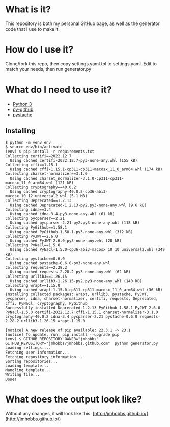 # What is it?

This repository is both my personal GitHub page, as well as the generator code
that I use to make it.

# How do I use it?

Clone/fork this repo, then copy settings.yaml.tpl to settings.yaml. Edit to match
your needs, then run generator.py

# What do I need to use it?

 - [Python 3](http://www.python.org/)
 - [py-github](http://github.com/dustin/py-github)
 - [pystache](http://github.com/defunkt/pystache)

## Installing

```
$ python -m venv env
$ source env/bin/activate
(env) $ pip install -r requirements.txt
Collecting certifi==2022.12.7
  Using cached certifi-2022.12.7-py3-none-any.whl (155 kB)
Collecting cffi==1.15.1
  Using cached cffi-1.15.1-cp311-cp311-macosx_11_0_arm64.whl (174 kB)
Collecting charset-normalizer==3.1.0
  Using cached charset_normalizer-3.1.0-cp311-cp311-macosx_11_0_arm64.whl (121 kB)
Collecting cryptography==40.0.2
  Using cached cryptography-40.0.2-cp36-abi3-macosx_10_12_universal2.whl (5.1 MB)
Collecting Deprecated==1.2.13
  Using cached Deprecated-1.2.13-py2.py3-none-any.whl (9.6 kB)
Collecting idna==3.4
  Using cached idna-3.4-py3-none-any.whl (61 kB)
Collecting pycparser==2.21
  Using cached pycparser-2.21-py2.py3-none-any.whl (118 kB)
Collecting PyGithub==1.58.1
  Using cached PyGithub-1.58.1-py3-none-any.whl (312 kB)
Collecting PyJWT==2.6.0
  Using cached PyJWT-2.6.0-py3-none-any.whl (20 kB)
Collecting PyNaCl==1.5.0
  Using cached PyNaCl-1.5.0-cp36-abi3-macosx_10_10_universal2.whl (349 kB)
Collecting pystache==0.6.0
  Using cached pystache-0.6.0-py3-none-any.whl
Collecting requests==2.28.2
  Using cached requests-2.28.2-py3-none-any.whl (62 kB)
Collecting urllib3==1.26.15
  Using cached urllib3-1.26.15-py2.py3-none-any.whl (140 kB)
Collecting wrapt==1.15.0
  Using cached wrapt-1.15.0-cp311-cp311-macosx_11_0_arm64.whl (36 kB)
Installing collected packages: wrapt, urllib3, pystache, PyJWT, pycparser, idna, charset-normalizer, certifi, requests, Deprecated, cffi, PyNaCl, cryptography, PyGithub
Successfully installed Deprecated-1.2.13 PyGithub-1.58.1 PyJWT-2.6.0 PyNaCl-1.5.0 certifi-2022.12.7 cffi-1.15.1 charset-normalizer-3.1.0 cryptography-40.0.2 idna-3.4 pycparser-2.21 pystache-0.6.0 requests-2.28.2 urllib3-1.26.15 wrapt-1.15.0

[notice] A new release of pip available: 22.3.1 -> 23.1
[notice] To update, run: pip install --upgrade pip
(env) $ GITHUB_REPOSITORY_OWNER="jmhobbs" GITHUB_REPOSITORY="jmhobbs/jmhobbs.github.com"  python generator.py
Loading settings....
Fetching user information...
Fetching repository information...
Sorting repositories...
Loading template...
Mangling template...
Writing file...
Done!
```

# What does the output look like?

Without any changes, it will look like this: [http://jmhobbs.github.io/](http://jmhobbs.github.io/)
